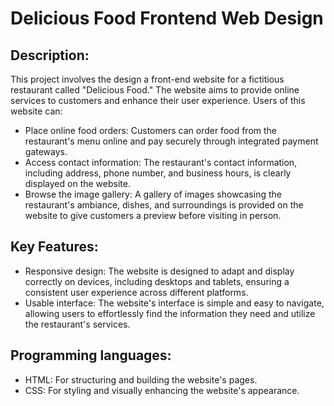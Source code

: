 # Delicious Food Frontend Web Design

## Description:
This project involves the design a front-end website for a fictitious restaurant called "Delicious Food." The website aims to provide online services to customers and enhance their user experience.
Users of this website can:
- Place online food orders: Customers can order food from the restaurant's menu online and pay securely through integrated payment gateways.
- Access contact information: The restaurant's contact information, including address, phone number, and business hours, is clearly displayed on the website.
- Browse the image gallery: A gallery of images showcasing the restaurant's ambiance, dishes, and surroundings is provided on the website to give customers a preview before visiting in person.

## Key Features:
- Responsive design: The website is designed to adapt and display correctly on devices, including desktops and tablets, ensuring a consistent user experience across different platforms.
- Usable interface: The website's interface is simple and easy to navigate, allowing users to effortlessly find the information they need and utilize the restaurant's services.

##	Programming languages: 
- HTML: For structuring and building the website's pages.
- CSS: For styling and visually enhancing the website's appearance.
